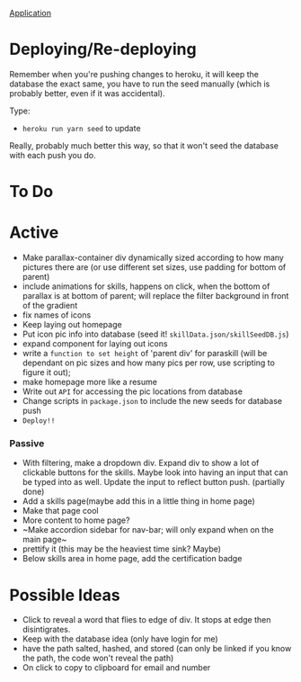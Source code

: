 [Application](https://evening-beach-49814.herokuapp.com/portfolio)

# Deploying/Re-deploying

Remember when you're pushing changes to heroku, it will keep the database the exact same, you have to run the seed manually (which is probably better, even if it was accidental).

Type: 
* `heroku run yarn seed` to update

Really, probably much better this way, so that it won't seed the database with each push you do.


# To Do

# Active

* Make parallax-container div dynamically sized according to how many pictures there are (or use different set sizes, use padding for bottom of parent)
* include animations for skills, happens on click, when the bottom of parallax is at bottom of parent; will replace the filter background in front of the gradient
* fix names of icons
* Keep laying out homepage
* Put icon pic info into database (seed it! `skillData.json/skillSeedDB.js`)
* expand component for laying out icons
* write a `function to set height` of 'parent div' for paraskill (will be dependant on pic sizes and how many pics per row, use scripting to figure it out);
* make homepage more like a resume
* Write out `API` for accessing the pic locations from database
* Change scripts in `package.json` to include the new seeds for database push
* `Deploy!!`

### Passive

* With filtering, make a dropdown div. Expand div to show a lot of clickable buttons for the skills. Maybe look into having an input that can be typed into as well. Update the input to reflect button push. (partially done)
* Add a skills page(maybe add this in a little thing in home page)
* Make that page cool
* More content to home page?
* ~Make accordion sidebar for nav-bar; will only expand when on the main page~
* prettify it (this may be the heaviest time sink? Maybe)
* Below skills area in home page, add the certification badge

# Possible Ideas

* Click to reveal a word that flies to edge of div. It stops at edge then disintigrates.
* Keep with the database idea (only have login for me)
* have the path salted, hashed, and stored (can only be linked if you know the path, the code won't reveal the path)
* On click to copy to clipboard for email and number